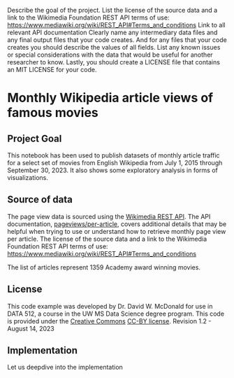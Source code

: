 Describe the goal of the project.
List the license of the source data and a link to the Wikimedia Foundation REST API terms of use: https://www.mediawiki.org/wiki/REST_API#Terms_and_conditions
Link to all relevant API documentation
Clearly name any intermediary data files and any final output files that your code creates. And for any files that your code creates you should describe the values of all fields.
List any known issues or special considerations with the data that would be useful for another researcher to know. 
Lastly, you should create a LICENSE file that contains  an MIT LICENSE for your code. 


# Monthly Wikipedia article views of famous movies

## Project Goal
This notebook has been used to publish datasets of monthly article traffic for a select set of movies from English Wikipedia from July 1, 2015 through September 30, 2023. It also shows some exploratory analysis in forms of visualizations.


## Source of data
The page view data is sourced using the [Wikimedia REST API](https://www.mediawiki.org/wiki/Wikimedia_REST_API). The API documentation, [pageviews/per-article](https://wikimedia.org/api/rest_v1/#/Pageviews%20data), covers additional details that may be helpful when trying to use or understand how to retrieve monthly page view per article. The license of the source data and a link to the Wikimedia Foundation REST API terms of use: https://www.mediawiki.org/wiki/REST_API#Terms_and_conditions

The list of articles represent 1359 Academy award winning movies.

## License
This code example was developed by Dr. David W. McDonald for use in DATA 512, a course in the UW MS Data Science degree program. This code is provided under the [Creative Commons](https://creativecommons.org) [CC-BY license](https://creativecommons.org/licenses/by/4.0/). Revision 1.2 - August 14, 2023


## Implementation
Let us deepdive into the implementation
